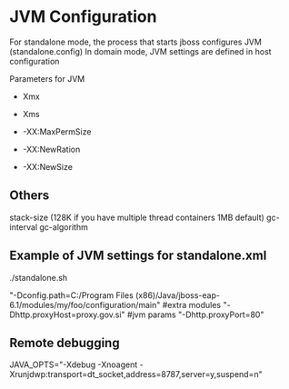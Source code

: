 JVM Configuration
====================================

For standalone mode, the process that starts jboss configures JVM (standalone.config)
In domain mode, JVM settings are defined in host configuration

Parameters for JVM

* Xmx

* Xms

* -XX:MaxPermSize

* -XX:NewRation

* -XX:NewSize

Others
----------------------
stack-size  (128K if you have multiple thread containers 1MB default)
gc-interval
gc-algorithm


Example of JVM settings for standalone.xml
-------------------------

./standalone.sh 

"-Dconfig.path=C:/Program Files (x86)/Java/jboss-eap-6.1/modules/my/foo/configuration/main"       	#extra modules
"-Dhttp.proxyHost=proxy.gov.si"																		#jvm params
"-Dhttp.proxyPort=80" 

Remote debugging
-----------------------------

JAVA_OPTS="-Xdebug -Xnoagent -Xrunjdwp:transport=dt_socket,address=8787,server=y,suspend=n"